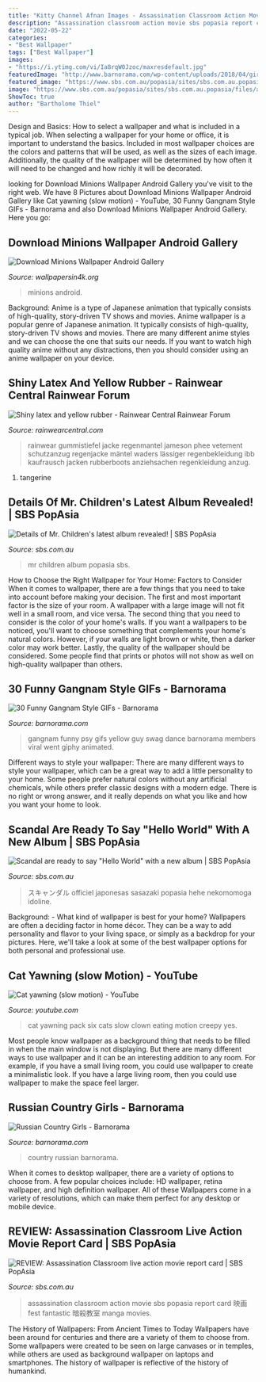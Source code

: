 ```yaml
---
title: "Kitty Channel Afnan Images - Assassination Classroom Action Movie Sbs Popasia Report Card 映画 Fest Fantastic 暗殺教室 Manga Movies"
description: "Assassination classroom action movie sbs popasia report card 映画 fest fantastic 暗殺教室 manga movies"
date: "2022-05-22"
categories:
- "Best Wallpaper"
tags: ["Best Wallpaper"]
images:
- "https://i.ytimg.com/vi/Ia8rqW0Jzoc/maxresdefault.jpg"
featuredImage: "http://www.barnorama.com/wp-content/uploads/2018/04/girl_from_the_province_12.jpg"
featured_image: "https://www.sbs.com.au/popasia/sites/sbs.com.au.popasia/files/assassinationclassroommovie.jpg"
image: "https://www.sbs.com.au/popasia/sites/sbs.com.au.popasia/files/assassinationclassroommovie.jpg"
ShowToc: true
author: "Bartholome Thiel"
---
```



Design and Basics: How to select a wallpaper and what is included in a typical job.
When selecting a wallpaper for your home or office, it is important to understand the basics. Included in most wallpaper choices are the colors and patterns that will be used, as well as the sizes of each image. Additionally, the quality of the wallpaper will be determined by how often it will need to be changed and how richly it will be decorated.

	

		
looking for Download Minions Wallpaper Android Gallery you've visit to the right web. We have 8 Pictures about Download Minions Wallpaper Android Gallery like Cat yawning (slow motion) - YouTube, 30 Funny Gangnam Style GIFs - Barnorama and also Download Minions Wallpaper Android Gallery. Here you go:
		
    
## Download Minions Wallpaper Android Gallery

<img loading=lazy src="https://www.wallpapersin4k.org/wp-content/uploads/2017/04/Minions-Wallpaper-Android-19.jpg" onerror="this.onerror=null;this.src='https://tse2.mm.bing.net/th?id=OIP.Q_tQzkxN81WN4nT5HsNEYAHaNK&amp;pid=15.1';" alt="Download Minions Wallpaper Android Gallery">

_Source: wallpapersin4k.org_

>minions android. 

	

Background: Anime is a type of Japanese animation that typically consists of high-quality, story-driven TV shows and movies.
Anime wallpaper is a popular genre of Japanese animation. It typically consists of high-quality, story-driven TV shows and movies. There are many different anime styles and we can choose the one that suits our needs. If you want to watch high quality anime without any distractions, then you should consider using an anime wallpaper on your device.

    
## Shiny Latex And Yellow Rubber - Rainwear Central Rainwear Forum

<img loading=lazy src="https://i.ibb.co/87jPzQ6/MG-7451.jpg" onerror="this.onerror=null;this.src='https://tse1.mm.bing.net/th?id=OIP.-5jd4LEUFo5EwifF14aFiQAAAA&amp;pid=15.1';" alt="Shiny latex and yellow rubber - Rainwear Central Rainwear Forum">

_Source: rainwearcentral.com_

>rainwear gummistiefel jacke regenmantel jameson phee vetement schutzanzug regenjacke mäntel waders lässiger regenbekleidung ibb kaufrausch jacken rubberboots anziehsachen regenkleidung anzug. 

	

1. tangerine 

    
## Details Of Mr. Children&#039;s Latest Album Revealed! | SBS PopAsia

<img loading=lazy src="https://www.sbs.com.au/popasia/sites/sbs.com.au.popasia/files/mr_children01.jpg" onerror="this.onerror=null;this.src='https://tse2.mm.bing.net/th?id=OIP.jFiJbDJorkhG_jaVkr_ePwHaFj&amp;pid=15.1';" alt="Details of Mr. Children&#039;s latest album revealed! | SBS PopAsia">

_Source: sbs.com.au_

>mr children album popasia sbs. 

	

How to Choose the Right Wallpaper for Your Home: Factors to Consider
When it comes to wallpaper, there are a few things that you need to take into account before making your decision. The first and most important factor is the size of your room. A wallpaper with a large image will not fit well in a small room, and vice versa. 
The second thing that you need to consider is the color of your home's walls. If you want a wallpapers to be noticed, you'll want to choose something that complements your home's natural colors. However, if your walls are light brown or white, then a darker color may work better. 
Lastly, the quality of the wallpaper should be considered. Some people find that prints or photos will not show as well on high-quality wallpaper than others.

    
## 30 Funny Gangnam Style GIFs - Barnorama

<img loading=lazy src="http://www.barnorama.com/wp-content/images/2012/03/funny-gangnam-style/24-funny-gangnam-style.gif" onerror="this.onerror=null;this.src='https://tse4.mm.bing.net/th?id=OIP.i62lxFy8dB-F0o3bgc5hDgHaEK&amp;pid=15.1';" alt="30 Funny Gangnam Style GIFs - Barnorama">

_Source: barnorama.com_

>gangnam funny psy gifs yellow guy swag dance barnorama members viral went giphy animated. 

	

Different ways to style your wallpaper:
There are many different ways to style your wallpaper, which can be a great way to add a little personality to your home. Some people prefer natural colors without any artificial chemicals, while others prefer classic designs with a modern edge. There is no right or wrong answer, and it really depends on what you like and how you want your home to look.

    
## Scandal Are Ready To Say &quot;Hello World&quot; With A New Album | SBS PopAsia

<img loading=lazy src="https://www.sbs.com.au/popasia/sites/sbs.com.au.popasia/files/scandal.jpg" onerror="this.onerror=null;this.src='https://tse3.mm.bing.net/th?id=OIP.320y7tHL2GzovY06szREfwHaE7&amp;pid=15.1';" alt="Scandal are ready to say &quot;Hello World&quot; with a new album | SBS PopAsia">

_Source: sbs.com.au_

>スキャンダル officiel japonesas sasazaki popasia hehe nekomomoga idoline. 

	

Background: - What kind of wallpaper is best for your home?
Wallpapers are often a deciding factor in home décor. They can be a way to add personality and flavor to your living space, or simply as a backdrop for your pictures. Here, we'll take a look at some of the best wallpaper options for both personal and professional use.

    
## Cat Yawning (slow Motion) - YouTube

<img loading=lazy src="https://i.ytimg.com/vi/Ia8rqW0Jzoc/maxresdefault.jpg" onerror="this.onerror=null;this.src='https://tse3.mm.bing.net/th?id=OIP.BFG3cct2uy9evYd4HaA6FwHaEK&amp;pid=15.1';" alt="Cat yawning (slow motion) - YouTube">

_Source: youtube.com_

>cat yawning pack six cats slow clown eating motion creepy yes. 

	

Most people know wallpaper as a background thing that needs to be filled in when the main window is not displaying. But there are many different ways to use wallpaper and it can be an interesting addition to any room. For example, if you have a small living room, you could use wallpaper to create a minimalistic look. If you have a large living room, then you could use wallpaper to make the space feel larger.

    
## Russian Country Girls - Barnorama

<img loading=lazy src="http://www.barnorama.com/wp-content/uploads/2018/04/girl_from_the_province_12.jpg" onerror="this.onerror=null;this.src='https://tse1.mm.bing.net/th?id=OIP.JPBdnlJuuWaDA4bv4E9NoAAAAA&amp;pid=15.1';" alt="Russian Country Girls - Barnorama">

_Source: barnorama.com_

>country russian barnorama. 

	

When it comes to desktop wallpaper, there are a variety of options to choose from. A few popular choices include: HD wallpaper, retina wallpaper, and high definition wallpaper. All of these Wallpapers come in a variety of resolutions, which can make them perfect for any desktop or mobile device. 

    
## REVIEW: Assassination Classroom Live Action Movie Report Card | SBS PopAsia

<img loading=lazy src="https://www.sbs.com.au/popasia/sites/sbs.com.au.popasia/files/assassinationclassroommovie.jpg" onerror="this.onerror=null;this.src='https://tse3.mm.bing.net/th?id=OIP.P9azVX3fsK22KoZOXXeFgAHaEH&amp;pid=15.1';" alt="REVIEW: Assassination Classroom live action movie report card | SBS PopAsia">

_Source: sbs.com.au_

>assassination classroom action movie sbs popasia report card 映画 fest fantastic 暗殺教室 manga movies. 

	

The History of Wallpapers: From Ancient Times to Today
Wallpapers have been around for centuries and there are a variety of them to choose from. Some wallpapers were created to be seen on large canvases or in temples, while others are used as background wallpaper on laptops and smartphones. The history of wallpaper is reflective of the history of humankind.

